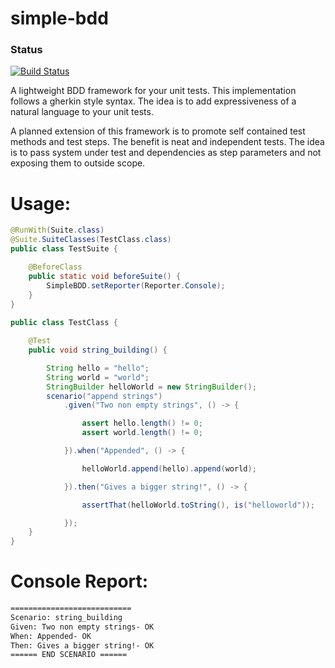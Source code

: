 # simple-bdd
### Status
[![Build Status](https://api.travis-ci.org/codehackerr/simple-bdd.png)](https://api.travis-ci.org/codehackerr/simple-bdd.png)

A lightweight BDD framework for your unit tests. 
This implementation follows a gherkin style syntax.
The idea is to add expressiveness of a natural language to your unit tests.

A planned extension of this framework is to promote self contained test methods and test steps.
The benefit is neat and independent tests.
The idea is to pass system under test and dependencies as step parameters and not exposing them to outside scope.

# Usage:
```java
@RunWith(Suite.class)
@Suite.SuiteClasses(TestClass.class)
public class TestSuite {

    @BeforeClass
    public static void beforeSuite() {
        SimpleBDD.setReporter(Reporter.Console);
    }
}
    
public class TestClass {

    @Test
    public void string_building() {

        String hello = "hello";
        String world = "world";
        StringBuilder helloWorld = new StringBuilder();
        scenario("append strings")
            .given("Two non empty strings", () -> {

                assert hello.length() != 0;
                assert world.length() != 0;

            }).when("Appended", () -> {

                helloWorld.append(hello).append(world);

            }).then("Gives a bigger string!", () -> {

                assertThat(helloWorld.toString(), is("helloworld"));

            });
    }
}
```
# Console Report:
```bash
===========================
Scenario: string_building
Given: Two non empty strings- OK
When: Appended- OK
Then: Gives a bigger string!- OK
====== END SCENARIO ======
```

